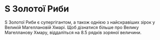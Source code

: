 # S Золотої Риби

S Золотої Риби є супергігантом, а також однією з найскравіших зірок у Великій
Магеллановій Хмарі. Щоб дізнатися більше про Велику Магелланову Хмару,
віддаліться на 8.5 рядків зоряної величини.
